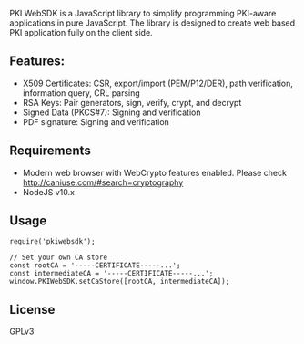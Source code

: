 PKI WebSDK is a JavaScript library to simplify programming PKI-aware applications in pure JavaScript. The library
is designed to create web based PKI application fully on the client side.

## Features:
* X509 Certificates: CSR, export/import (PEM/P12/DER), path verification, information query, CRL parsing
* RSA Keys: Pair generators, sign, verify, crypt, and decrypt
* Signed Data (PKCS#7): Signing and verification
* PDF signature: Signing and verification

## Requirements
* Modern web browser with WebCrypto features enabled. Please check http://caniuse.com/#search=cryptography
* NodeJS v10.x

## Usage

```
require('pkiwebsdk');

// Set your own CA store
const rootCA = '-----CERTIFICATE-----...';
const intermediateCA = '-----CERTIFICATE-----...';
window.PKIWebSDK.setCaStore([rootCA, intermediateCA]);
```

## License
GPLv3
